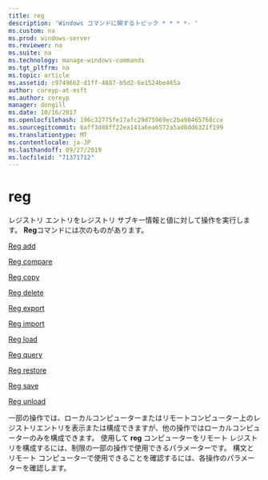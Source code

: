 ```yaml
---
title: reg
description: 'Windows コマンドに関するトピック * * * *- '
ms.custom: na
ms.prod: windows-server
ms.reviewer: na
ms.suite: na
ms.technology: manage-windows-commands
ms.tgt_pltfrm: na
ms.topic: article
ms.assetid: c97496b2-d1ff-4887-b5d2-6e1524be465a
author: coreyp-at-msft
ms.author: coreyp
manager: dongill
ms.date: 10/16/2017
ms.openlocfilehash: 196c32775fe17afc29d75969ec2ba98465768cce
ms.sourcegitcommit: 6aff3d88ff22ea141a6ea6572a5ad8dd6321f199
ms.translationtype: MT
ms.contentlocale: ja-JP
ms.lasthandoff: 09/27/2019
ms.locfileid: "71371712"
---
```

# <a name="reg"></a>reg



レジストリ エントリをレジストリ サブキー情報と値に対して操作を実行します。 **Reg**コマンドには次のものがあります。

[Reg add](reg-add.md)

[Reg compare](reg-compare.md)

[Reg copy](reg-copy.md)

[Reg delete](reg-delete.md)

[Reg export](reg-export.md)

[Reg import](reg-import.md)

[Reg load](reg-load.md)

[Reg query](reg-query.md)

[Reg restore](reg-restore.md)

[Reg save](reg-save.md)

[Reg unload](reg-unload.md)

一部の操作では、ローカルコンピューターまたはリモートコンピューター上のレジストリエントリを表示または構成できますが、他の操作ではローカルコンピューターのみを構成できます。 使用して **reg** コンピューターをリモート レジストリを構成するには、制限の一部の操作で使用できるパラメーターです。 構文とリモート コンピューターで使用できることを確認するには、各操作のパラメーターを確認します。